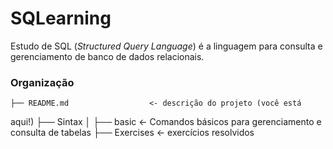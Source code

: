 # SQLearning

Estudo de SQL (*Structured Query Language*) é a linguagem para consulta 
e gerenciamento de banco de dados relacionais.

### Organização

    ├── README.md                  <- descrição do projeto (você está 
aqui!)
    ├── Sintax
    │   ├── basic                  <- Comandos básicos para 
gerenciamento e consulta de tabelas
    ├── Exercises                  <- exercícios resolvidos

